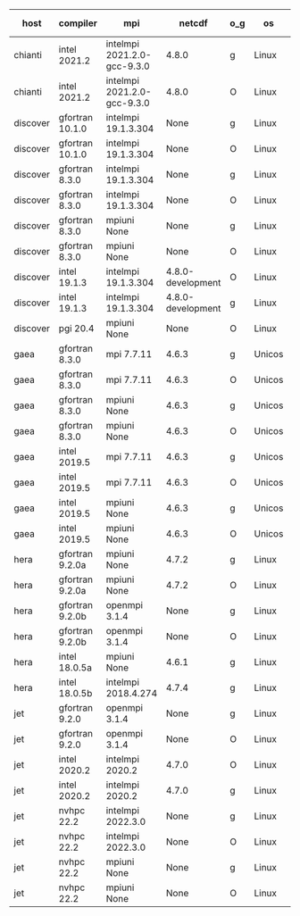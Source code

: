 

| host     | compiler                              | mpi                      | netcdf        | o_g        | os       | build       | u_pass          | u_fail          | s_pass            | s_fail            | e_pass             | e_fail             | nuopc_pass       | nuopc_fail       | artifacts link          |
|----------|---------------------------------------|--------------------------|---------------|------------|----------|-------------|-----------------|-----------------|-------------------|-------------------|--------------------|--------------------|------------------|------------------|-------------------------|
| chianti | intel 2021.2 | intelmpi 2021.2.0-gcc-9.3.0  | 4.8.0  | g | Linux | PASS | None | None | None | None | None | None | None | None | <a href="https://github.com/esmf-org/esmf-test-artifacts/tree/f18f00b518e8f01dc1718957ba78ef4efdd3d0a5/develop/intel/2021.2/g/intelmpi/2021.2.0-gcc-9.3.0" target="_blank">f18f00b</a> | 
| chianti | intel 2021.2 | intelmpi 2021.2.0-gcc-9.3.0  | 4.8.0  | O | Linux | PASS | 13917 | 0 | 49 | 0 | 80 | 0 | 52 | 0 | <a href="https://github.com/esmf-org/esmf-test-artifacts/tree/d81598e945c64bdb62255b1cd4d09b8a73cace01/develop/intel/2021.2/O/intelmpi/2021.2.0-gcc-9.3.0" target="_blank">d81598e</a> | 
| discover | gfortran 10.1.0 | intelmpi 19.1.3.304  | None  | g | Linux | PASS | 13902 | 15 | 49 | 0 | 80 | 0 | 52 | 0 | <a href="https://github.com/esmf-org/esmf-test-artifacts/tree/8f44bbc58a8d0ffbedd7d6a3dfde85e0b4ba5b86/develop/gfortran/10.1.0/g/intelmpi/19.1.3.304" target="_blank">8f44bbc</a> | 
| discover | gfortran 10.1.0 | intelmpi 19.1.3.304  | None  | O | Linux | PASS | 13902 | 15 | 49 | 0 | 80 | 0 | 52 | 0 | <a href="https://github.com/esmf-org/esmf-test-artifacts/tree/d92bca798c6c7792cbff1482c7db26aa2ecd3f0b/develop/gfortran/10.1.0/O/intelmpi/19.1.3.304" target="_blank">d92bca7</a> | 
| discover | gfortran 8.3.0 | intelmpi 19.1.3.304  | None  | g | Linux | PASS | 13902 | 15 | 49 | 0 | 80 | 0 | 52 | 0 | <a href="https://github.com/esmf-org/esmf-test-artifacts/tree/4efc469aa7de2f6a22f72965d61e3484ae7a42b7/develop/gfortran/8.3.0/g/intelmpi/19.1.3.304" target="_blank">4efc469</a> | 
| discover | gfortran 8.3.0 | intelmpi 19.1.3.304  | None  | O | Linux | PASS | 13902 | 15 | 49 | 0 | 80 | 0 | 52 | 0 | <a href="https://github.com/esmf-org/esmf-test-artifacts/tree/da5d87cc2fba94930df1a98afe02b36b96e0f10b/develop/gfortran/8.3.0/O/intelmpi/19.1.3.304" target="_blank">da5d87c</a> | 
| discover | gfortran 8.3.0 | mpiuni None  | None  | g | Linux | PASS | 12338 | 0 | 8 | 0 | 43 | 0 | None | None | <a href="https://github.com/esmf-org/esmf-test-artifacts/tree/38c7a1ed482ad93276aab1b74e86b9d535af40d2/develop/gfortran/8.3.0/g/mpiuni/None" target="_blank">38c7a1e</a> | 
| discover | gfortran 8.3.0 | mpiuni None  | None  | O | Linux | PASS | 12338 | 0 | 8 | 0 | 43 | 0 | None | None | <a href="https://github.com/esmf-org/esmf-test-artifacts/tree/f0783ea5306319b61490429aecb5212a9a779cc6/develop/gfortran/8.3.0/O/mpiuni/None" target="_blank">f0783ea</a> | 
| discover | intel 19.1.3 | intelmpi 19.1.3.304  | 4.8.0-development  | O | Linux | PASS | None | None | None | None | None | None | None | None | <a href="https://github.com/esmf-org/esmf-test-artifacts/tree/a305ae19c7d37940f694d20c1e4daa321f5d6582/develop/intel/19.1.3/O/intelmpi/19.1.3.304" target="_blank">a305ae1</a> | 
| discover | intel 19.1.3 | intelmpi 19.1.3.304  | 4.8.0-development  | g | Linux | PASS | 13917 | 0 | 49 | 0 | 80 | 0 | 52 | 0 | <a href="https://github.com/esmf-org/esmf-test-artifacts/tree/cc23ccb6c3ed72fdc2b9a8acda04c571659207da/develop/intel/19.1.3/g/intelmpi/19.1.3.304" target="_blank">cc23ccb</a> | 
| discover | pgi 20.4 | mpiuni None  | None  | O | Linux | PASS | None | None | None | None | None | None | None | None | <a href="https://github.com/esmf-org/esmf-test-artifacts/tree/8dc7b24d256d28210b2510183beb08315636b3a0/develop/pgi/20.4/O/mpiuni/None" target="_blank">8dc7b24</a> | 
| gaea | gfortran 8.3.0 | mpi 7.7.11  | 4.6.3  | g | Unicos | PASS | 13916 | 1 | 49 | 0 | 80 | 0 | 47 | 5 | <a href="https://github.com/esmf-org/esmf-test-artifacts/tree/6f435dc7191d37dd7be793f944300842817075ee/develop/gfortran/8.3.0/g/mpi/7.7.11" target="_blank">6f435dc</a> | 
| gaea | gfortran 8.3.0 | mpi 7.7.11  | 4.6.3  | O | Unicos | PASS | 13916 | 1 | 49 | 0 | 80 | 0 | 47 | 5 | <a href="https://github.com/esmf-org/esmf-test-artifacts/tree/e95858e569278e635ae5a0b753418cff9aed454a/develop/gfortran/8.3.0/O/mpi/7.7.11" target="_blank">e95858e</a> | 
| gaea | gfortran 8.3.0 | mpiuni None  | 4.6.3  | g | Unicos | PASS | 12338 | 0 | 8 | 0 | 43 | 0 | None | None | <a href="https://github.com/esmf-org/esmf-test-artifacts/tree/d29e4b2728e31b521ab382054c2061af4d2e791d/develop/gfortran/8.3.0/g/mpiuni/None" target="_blank">d29e4b2</a> | 
| gaea | gfortran 8.3.0 | mpiuni None  | 4.6.3  | O | Unicos | PASS | 12338 | 0 | 8 | 0 | 43 | 0 | None | None | <a href="https://github.com/esmf-org/esmf-test-artifacts/tree/d9578525effdc5d9d0904f540916f2b8243bf4e5/develop/gfortran/8.3.0/O/mpiuni/None" target="_blank">d957852</a> | 
| gaea | intel 2019.5 | mpi 7.7.11  | 4.6.3  | g | Unicos | PASS | 13902 | 15 | 49 | 0 | 80 | 0 | 47 | 5 | <a href="https://github.com/esmf-org/esmf-test-artifacts/tree/0ec6bd12f82118c7ddd75ea1e1895d961141418c/develop/intel/2019.5/g/mpi/7.7.11" target="_blank">0ec6bd1</a> | 
| gaea | intel 2019.5 | mpi 7.7.11  | 4.6.3  | O | Unicos | PASS | 13902 | 15 | 49 | 0 | 80 | 0 | 47 | 5 | <a href="https://github.com/esmf-org/esmf-test-artifacts/tree/bc4c5ed54c82bc6c3c9ba187e20e5172c0d26d16/develop/intel/2019.5/O/mpi/7.7.11" target="_blank">bc4c5ed</a> | 
| gaea | intel 2019.5 | mpiuni None  | 4.6.3  | g | Unicos | PASS | 12323 | 15 | 8 | 0 | 43 | 0 | None | None | <a href="https://github.com/esmf-org/esmf-test-artifacts/tree/8658d4493ff249f3d81762de6ae48faa90c66b52/develop/intel/2019.5/g/mpiuni/None" target="_blank">8658d44</a> | 
| gaea | intel 2019.5 | mpiuni None  | 4.6.3  | O | Unicos | PASS | 12323 | 15 | 8 | 0 | 43 | 0 | None | None | <a href="https://github.com/esmf-org/esmf-test-artifacts/tree/f79741d8bd3201b09093cec1adc3599dd14c0dac/develop/intel/2019.5/O/mpiuni/None" target="_blank">f79741d</a> | 
| hera | gfortran 9.2.0a | mpiuni None  | 4.7.2  | g | Linux | PASS | None | None | None | None | None | None | None | None | <a href="https://github.com/esmf-org/esmf-test-artifacts/tree/e83bcc82983f0e673b6f81602d56eade29599976/develop/gfortran/9.2.0a/g/mpiuni/None" target="_blank">e83bcc8</a> | 
| hera | gfortran 9.2.0a | mpiuni None  | 4.7.2  | O | Linux | PASS | None | None | None | None | None | None | None | None | <a href="https://github.com/esmf-org/esmf-test-artifacts/tree/0906c44bf3997903812efaa5b4946195c9214615/develop/gfortran/9.2.0a/O/mpiuni/None" target="_blank">0906c44</a> | 
| hera | gfortran 9.2.0b | openmpi 3.1.4  | None  | g | Linux | PASS | None | None | None | None | None | None | None | None | <a href="https://github.com/esmf-org/esmf-test-artifacts/tree/e0dc92f68d069ea3f7cb1967e7b797a333abea01/develop/gfortran/9.2.0b/g/openmpi/3.1.4" target="_blank">e0dc92f</a> | 
| hera | gfortran 9.2.0b | openmpi 3.1.4  | None  | O | Linux | PASS | None | None | None | None | None | None | None | None | <a href="https://github.com/esmf-org/esmf-test-artifacts/tree/73870834a9107530bdb791ff5e213667247cf79a/develop/gfortran/9.2.0b/O/openmpi/3.1.4" target="_blank">7387083</a> | 
| hera | intel 18.0.5a | mpiuni None  | 4.6.1  | g | Linux | PASS | None | None | None | None | None | None | None | None | <a href="https://github.com/esmf-org/esmf-test-artifacts/tree/a3f821b079ac66e2e8b2fd8106658cf9563daa2f/develop/intel/18.0.5a/g/mpiuni/None" target="_blank">a3f821b</a> | 
| hera | intel 18.0.5b | intelmpi 2018.4.274  | 4.7.4  | g | Linux | PASS | None | None | None | None | None | None | None | None | <a href="https://github.com/esmf-org/esmf-test-artifacts/tree/386f4f74db73e5a7d7f33426d8b49598a997e5c4/develop/intel/18.0.5b/g/intelmpi/2018.4.274" target="_blank">386f4f7</a> | 
| jet | gfortran 9.2.0 | openmpi 3.1.4  | None  | g | Linux | PASS | 13917 | 0 | 49 | 0 | 80 | 0 | 52 | 0 | <a href="https://github.com/esmf-org/esmf-test-artifacts/tree/b395c590a35f09a73b436a8a1445c2c32ee6954c/develop/gfortran/9.2.0/g/openmpi/3.1.4" target="_blank">b395c59</a> | 
| jet | gfortran 9.2.0 | openmpi 3.1.4  | None  | O | Linux | PASS | 13917 | 0 | 49 | 0 | 80 | 0 | 52 | 0 | <a href="https://github.com/esmf-org/esmf-test-artifacts/tree/dceacaaa882e95cc6fa2387c1e21c95f511bed28/develop/gfortran/9.2.0/O/openmpi/3.1.4" target="_blank">dceacaa</a> | 
| jet | intel 2020.2 | intelmpi 2020.2  | 4.7.0  | O | Linux | PASS | 13917 | 0 | 49 | 0 | 80 | 0 | 52 | 0 | <a href="https://github.com/esmf-org/esmf-test-artifacts/tree/09b0730bdda4e4b3553392e3161a0411e1d3ec38/develop/intel/2020.2/O/intelmpi/2020.2" target="_blank">09b0730</a> | 
| jet | intel 2020.2 | intelmpi 2020.2  | 4.7.0  | g | Linux | PASS | 13917 | 0 | 49 | 0 | 80 | 0 | 52 | 0 | <a href="https://github.com/esmf-org/esmf-test-artifacts/tree/58c0dee4b90dc1ddd67dd1a29a83d8feb436d8c0/develop/intel/2020.2/g/intelmpi/2020.2" target="_blank">58c0dee</a> | 
| jet | nvhpc 22.2 | intelmpi 2022.3.0  | None  | g | Linux | FAIL | None | None | None | None | None | None | None | None | <a href="https://github.com/esmf-org/esmf-test-artifacts/tree/b2b90ad08bf5af9faf65e8b42d7f7b5741248f09/develop/nvhpc/22.2/g/intelmpi/2022.3.0" target="_blank">b2b90ad</a> | 
| jet | nvhpc 22.2 | intelmpi 2022.3.0  | None  | O | Linux | FAIL | None | None | None | None | None | None | None | None | <a href="https://github.com/esmf-org/esmf-test-artifacts/tree/4e274c4b8a2f9799170889f70653726fc387b811/develop/nvhpc/22.2/O/intelmpi/2022.3.0" target="_blank">4e274c4</a> | 
| jet | nvhpc 22.2 | mpiuni None  | None  | g | Linux | PASS | 11713 | 625 | 4 | 4 | 40 | 3 | None | None | <a href="https://github.com/esmf-org/esmf-test-artifacts/tree/903218a438cc9822a2ccb6dc64d0485282750040/develop/nvhpc/22.2/g/mpiuni/None" target="_blank">903218a</a> | 
| jet | nvhpc 22.2 | mpiuni None  | None  | O | Linux | PASS | 12336 | 2 | 8 | 0 | 43 | 0 | None | None | <a href="https://github.com/esmf-org/esmf-test-artifacts/tree/4c75627c396595b427e88915909f1998ca5e8c82/develop/nvhpc/22.2/O/mpiuni/None" target="_blank">4c75627</a> | 
